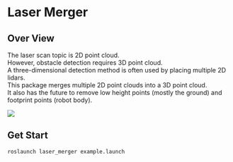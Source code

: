 # Laser Merger

## Over View

The laser scan topic is 2D point cloud.  
However, obstacle detection requires 3D point cloud.  
A three-dimensional detection method is often used by placing multiple 2D lidars.  
This package merges multiple 2D point clouds into a 3D point cloud.  
It also has the future to remove low height points (mostly the ground) and footprint points (robot body).

![](doc/1.gif)

## Get Start

```
roslaunch laser_merger example.launch
```

